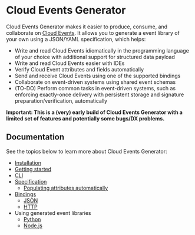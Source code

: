 # Cloud Events Generator

Cloud Events Generator makes it easier to produce, consume, and collaborate
on [Cloud Events](https://github.com/cloudevents/spec). It allows you to
generate a event library of your own using a JSON/YAML specification, which
helps:

* Write and read Cloud Events idiomatically in the programming language of
your choice with additional support for structured data payload
* Write and read Cloud Events easier with IDEs
* Verify Cloud Event attributes and fields automatically
* Send and receive Cloud Events using one of the supported bindings
* Collaborate on event-driven systems using shared event schemas
* (TO-DO) Perform common tasks in event-driven systems, such as enforcing
exactly-once delivery with persistent storage and signature
preparation/verification, automatically

**Important: This is a (very) early build of Cloud Events Generator with a
limited set of features and potentially some bugs/DX problems.**

## Documentation

See the topics below to learn more about Cloud Events Generator:

* [Installation](/installation)
* [Getting started](/getting_started)
* [CLI](/cli)
* [Specification](/specs)
    * [Populating attributes automatically](/auto)
* [Bindings](/bindings)
    * [JSON](/bindings#JSON)
    * [HTTP](/bindings#HTTP)
* Using generated event libraries
    * [Python](/usages/python)
    * [Node.js](/usages/nodejs)
